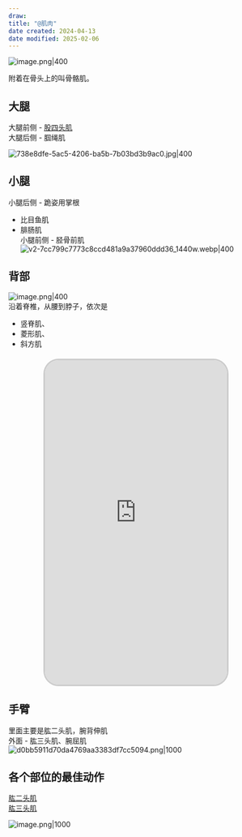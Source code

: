 ```yaml
---
draw: 
title: "@肌肉"
date created: 2024-04-13
date modified: 2025-02-06
---
```


![image.png|400](https://imagehosting4picgo.oss-cn-beijing.aliyuncs.com/imagehosting/fix-dir%2Fpicgo%2Fpicgo-clipboard-images%2F2024%2F04%2F20%2F13-23-59-4b471c17b5bec92054f13a59add9847e-20240420132359-4526ef.png?x-oss-process=image/resize,l_400)

附着在骨头上的叫骨骼肌。

<!-- more -->

## 大腿

大腿前侧 - [股四头肌](股四头肌.md)  
大腿后侧 - 腘绳肌

![738e8dfe-5ac5-4206-ba5b-7b03bd3b9ac0.jpg|400](https://imagehosting4picgo.oss-cn-beijing.aliyuncs.com/imagehosting/fix-dir%2Fliuyishou%2Ftmp%2F2024%2F04%2F13%2F18-28-17-b3d9b92c8f26e413eac5bcb58afad389-738e8dfe-5ac5-4206-ba5b-7b03bd3b9ac0-193bd4.jpg)

## 小腿

小腿后侧 - 跪姿用掌根

- 比目鱼肌
- 腓肠肌  
小腿前侧 - 胫骨前肌  
![v2-7cc799c7773c8ccd481a9a37960ddd36_1440w.webp|400](https://imagehosting4picgo.oss-cn-beijing.aliyuncs.com/imagehosting/fix-dir%2Fliuyishou%2Ftmp%2F2024%2F04%2F13%2F18-31-18-4a5aecaa979e8c44473cd6da78c8e649-v2-7cc799c7773c8ccd481a9a37960ddd36_1440w-2f62e6.webp)

## 背部

![image.png|400](https://imagehosting4picgo.oss-cn-beijing.aliyuncs.com/imagehosting/fix-dir%2Fpicgo%2Fpicgo-clipboard-images%2F2024%2F04%2F13%2F18-32-45-649de58f090c93299a606fccff39d2cd-20240413183244-b69ff7.png)  
沿着脊椎，从腰到脖子，依次是

- 竖脊肌、
- 菱形肌、
- 斜方肌
<iframe src="https://imagehosting4picgo.oss-cn-beijing.aliyuncs.com/imagehosting/fix-dir%2F9e20f478899dc29eb19741386f9343c8%2FVideo%2F2024%2F04%2F14%2F02-16-11-c92bc4cc3db6f6d9b6d00d1f674bad7f-500_1713025303-b270a2.mp4" allowfullscreen="true" style="border-radius: 30px; overflow: hidden; border: 3px solid #ccc; width: 360px; height: 640px; display: block; margin: 20px auto; aspect-ratio: 9 / 16;" frameborder="0"></iframe>

## 手臂

里面主要是肱二头肌，腕背伸肌  
外面 - 肱三头肌、腕屈肌  
![d0bb5911d70da4769aa3383df7cc5094.png|1000](https://imagehosting4picgo.oss-cn-beijing.aliyuncs.com/imagehosting/fix-dir%2Fliuyishou%2Ftmp%2F2024%2F04%2F13%2F19-30-38-2f9506d56cdf61d0061d8e06c1868777-d0bb5911d70da4769aa3383df7cc5094-3fb3fa.png)

## 各个部位的最佳动作

[肱二头肌](肱二头肌.md)  
[肱三头肌](肱三头肌.md)

![image.png|1000](https://imagehosting4picgo.oss-cn-beijing.aliyuncs.com/imagehosting/fix-dir%2Fpicgo%2Fpicgo-clipboard-images%2F2024%2F07%2F03%2F16-27-18-3906ca59cde43d10eafd53be75e8ad71-20240703162717-34e3e2.png)
